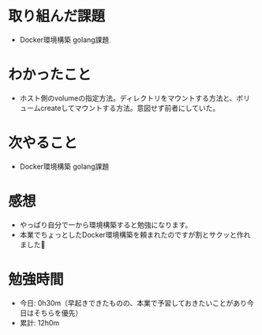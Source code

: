 # 取り組んだ課題
- Docker環境構築 golang課題

# わかったこと
- ホスト側のvolumeの指定方法。ディレクトリをマウントする方法と、ボリュームcreateしてマウントする方法。意図せず前者にしていた。

# 次やること
- Docker環境構築 golang課題

# 感想
- やっぱり自分で一から環境構築すると勉強になります。
- 本業でちょっとしたDocker環境構築を頼まれたのですが割とサクッと作れました💪

# 勉強時間
- 今日: 0h30m（早起きできたものの、本業で予習しておきたいことがあり今日はそちらを優先）
- 累計: 12h0m
